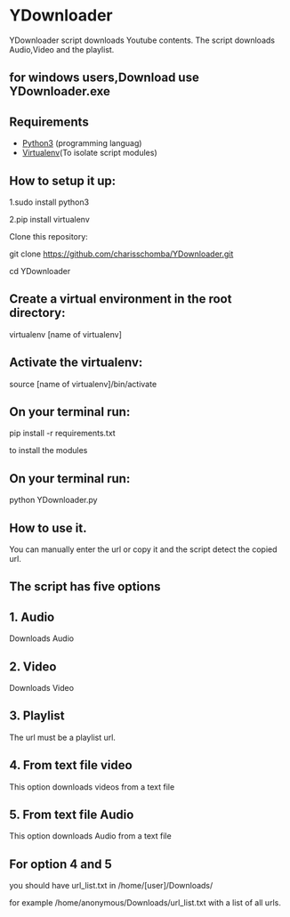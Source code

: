 # YDownloader
YDownloader script downloads Youtube contents.
The script downloads Audio,Video and the playlist.

## for windows users,Download use YDownloader.exe

## Requirements

- [Python3](https://www.python.org/) (programming languag)
- [Virtualenv](https://virtualenv.pypa.io/en/stable/)(To isolate script modules)

## How to setup it up:

1.sudo install python3

2.pip install virtualenv

Clone this repository:

git clone  https://github.com/charisschomba/YDownloader.git

cd YDownloader

## Create a virtual environment in the root directory:

virtualenv [name of virtualenv]

## Activate the virtualenv:

source [name of virtualenv]/bin/activate

## On your terminal run:

pip install -r requirements.txt

to install the modules

## On your terminal run:

python YDownloader.py


## How to use it.
You can manually enter the url or copy it and the script detect the copied url.

## The  script has five options
## 1. Audio

Downloads Audio

## 2. Video

Downloads Video

## 3. Playlist

The url must be a playlist url.

## 4. From text file video

This option downloads videos from a text file

## 5. From text file Audio

This option downloads Audio from a text file

## For option 4 and 5

you should have url_list.txt in /home/[user]/Downloads/

for example /home/anonymous/Downloads/url_list.txt with a list of all urls.










